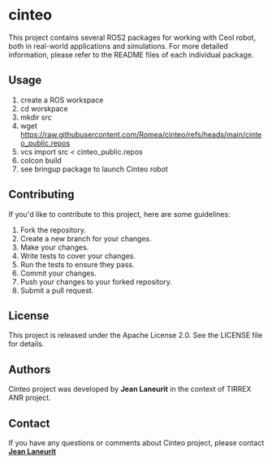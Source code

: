 # cinteo #

This project contains several ROS2 packages for working with Ceol robot, both in real-world applications and simulations. For more detailed information, please refer to the README files of each individual package.

## **Usage**

1. create a ROS workspace
2. cd worskpace
3. mkdir src
4. wget https://raw.githubusercontent.com/Romea/cinteo/refs/heads/main/cinteo_public.repos
5. vcs import src < cinteo_public.repos
6. colcon build
7. see bringup package to launch Cinteo robot

## **Contributing**

If you'd like to contribute to this project, here are some guidelines:

1. Fork the repository.
2. Create a new branch for your changes.
3. Make your changes.
4. Write tests to cover your changes.
5. Run the tests to ensure they pass.
6. Commit your changes.
7. Push your changes to your forked repository.
8. Submit a pull request.

## **License**

This project is released under the Apache License 2.0. See the LICENSE file for details.

## **Authors**

 Cinteo project was developed by **Jean Laneurit** in the context of TIRREX ANR project.

## **Contact**

If you have any questions or comments about Cinteo project, please contact **[Jean Laneurit](mailto:jean.laneurit@inrae.fr)** 
